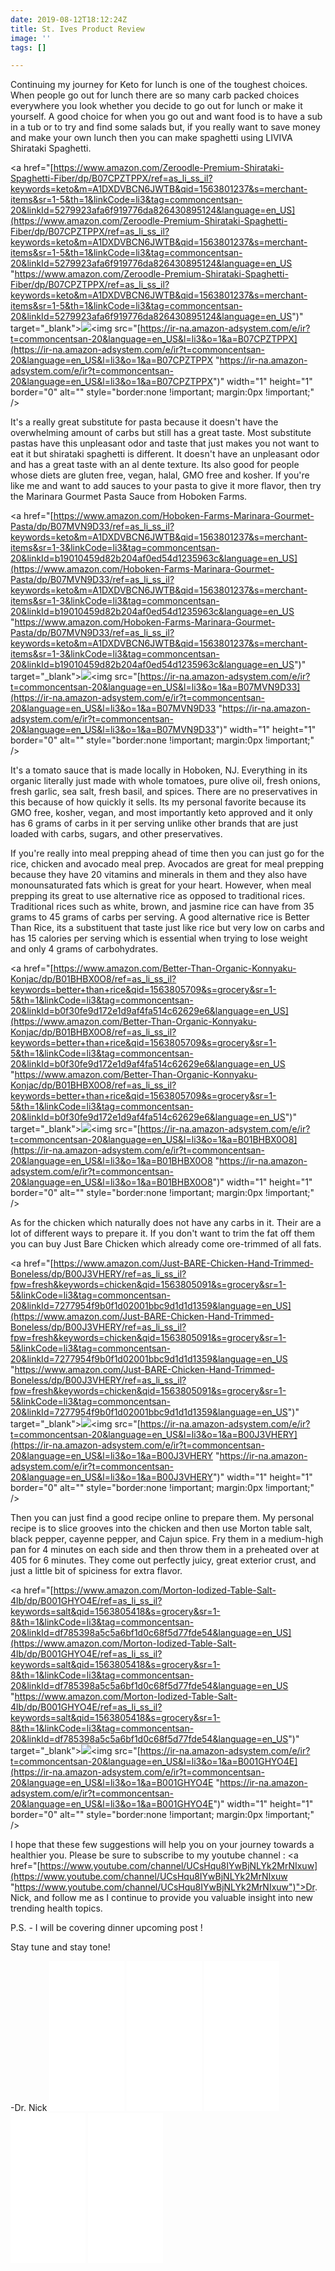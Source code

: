 ```yaml
---
date: 2019-08-12T18:12:24Z
title: St. Ives Product Review
image: ''
tags: []

---
```

Continuing my journey for Keto for lunch is one of the toughest choices. When people go out for lunch there are so many carb packed choices everywhere you look whether you decide to go out for lunch or make it yourself. A good choice for when you go out and want food is to have a sub in a tub or to try and find some salads but, if you really want to save money and make your own lunch then you can make spaghetti using LIVIVA Shirataki Spaghetti.

<a href="[https://www.amazon.com/Zeroodle-Premium-Shirataki-Spaghetti-Fiber/dp/B07CPZTPPX/ref=as_li_ss_il?keywords=keto&m=A1DXDVBCN6JWTB&qid=1563801237&s=merchant-items&sr=1-5&th=1&linkCode=li3&tag=commoncentsan-20&linkId=5279923afa6f919776da826430895124&language=en_US](https://www.amazon.com/Zeroodle-Premium-Shirataki-Spaghetti-Fiber/dp/B07CPZTPPX/ref=as_li_ss_il?keywords=keto&m=A1DXDVBCN6JWTB&qid=1563801237&s=merchant-items&sr=1-5&th=1&linkCode=li3&tag=commoncentsan-20&linkId=5279923afa6f919776da826430895124&language=en_US "https://www.amazon.com/Zeroodle-Premium-Shirataki-Spaghetti-Fiber/dp/B07CPZTPPX/ref=as_li_ss_il?keywords=keto&m=A1DXDVBCN6JWTB&qid=1563801237&s=merchant-items&sr=1-5&th=1&linkCode=li3&tag=commoncentsan-20&linkId=5279923afa6f919776da826430895124&language=en_US")" target="_blank"><img border="0" src="//ws-na.amazon-adsystem.com/widgets/q?_encoding=UTF8&ASIN=B07CPZTPPX&Format=_SL250_&ID=AsinImage&MarketPlace=US&ServiceVersion=20070822&WS=1&tag=commoncentsan-20&language=en_US" ></a><img src="[https://ir-na.amazon-adsystem.com/e/ir?t=commoncentsan-20&language=en_US&l=li3&o=1&a=B07CPZTPPX](https://ir-na.amazon-adsystem.com/e/ir?t=commoncentsan-20&language=en_US&l=li3&o=1&a=B07CPZTPPX "https://ir-na.amazon-adsystem.com/e/ir?t=commoncentsan-20&language=en_US&l=li3&o=1&a=B07CPZTPPX")" width="1" height="1" border="0" alt="" style="border:none !important; margin:0px !important;" />

It's a really great substitute for pasta because it doesn't have the overwhelming amount of carbs but still has a great taste. Most substitute pastas have this unpleasant odor and taste that just makes you not want to eat it but shirataki spaghetti is different. It doesn't have an unpleasant odor and has a great taste with an al dente texture. Its also good for people whose diets are gluten free, vegan, halal, GMO free and kosher. If you're like me and want to add sauces to your pasta to give it more flavor, then try the Marinara Gourmet Pasta Sauce from Hoboken Farms.

<a href="[https://www.amazon.com/Hoboken-Farms-Marinara-Gourmet-Pasta/dp/B07MVN9D33/ref=as_li_ss_il?keywords=keto&m=A1DXDVBCN6JWTB&qid=1563801237&s=merchant-items&sr=1-3&linkCode=li3&tag=commoncentsan-20&linkId=b19010459d82b204af0ed54d1235963c&language=en_US](https://www.amazon.com/Hoboken-Farms-Marinara-Gourmet-Pasta/dp/B07MVN9D33/ref=as_li_ss_il?keywords=keto&m=A1DXDVBCN6JWTB&qid=1563801237&s=merchant-items&sr=1-3&linkCode=li3&tag=commoncentsan-20&linkId=b19010459d82b204af0ed54d1235963c&language=en_US "https://www.amazon.com/Hoboken-Farms-Marinara-Gourmet-Pasta/dp/B07MVN9D33/ref=as_li_ss_il?keywords=keto&m=A1DXDVBCN6JWTB&qid=1563801237&s=merchant-items&sr=1-3&linkCode=li3&tag=commoncentsan-20&linkId=b19010459d82b204af0ed54d1235963c&language=en_US")" target="_blank"><img border="0" src="//ws-na.amazon-adsystem.com/widgets/q?_encoding=UTF8&ASIN=B07MVN9D33&Format=_SL250_&ID=AsinImage&MarketPlace=US&ServiceVersion=20070822&WS=1&tag=commoncentsan-20&language=en_US" ></a><img src="[https://ir-na.amazon-adsystem.com/e/ir?t=commoncentsan-20&language=en_US&l=li3&o=1&a=B07MVN9D33](https://ir-na.amazon-adsystem.com/e/ir?t=commoncentsan-20&language=en_US&l=li3&o=1&a=B07MVN9D33 "https://ir-na.amazon-adsystem.com/e/ir?t=commoncentsan-20&language=en_US&l=li3&o=1&a=B07MVN9D33")" width="1" height="1" border="0" alt="" style="border:none !important; margin:0px !important;" />

It's a tomato sauce that is made locally in Hoboken, NJ. Everything in its organic literally just made with whole tomatoes, pure olive oil, fresh onions, fresh garlic, sea salt, fresh basil, and spices. There are no preservatives in this because of how quickly it sells. Its my personal favorite because its GMO free, kosher, vegan, and most importantly keto approved and it only has 6 grams of carbs in it per serving unlike other brands that are just loaded with carbs, sugars, and other preservatives.

If you're really into meal prepping ahead of time then you can just go for the rice, chicken and avocado meal prep. Avocados are great for meal prepping because they have 20 vitamins and minerals in them and they also have monounsaturated fats which is great for your heart. However, when meal prepping its great to use alternative rice as opposed to traditional rices. Traditional rices such as white, brown, and jasmine rice can have from 35 grams to 45 grams of carbs per serving. A good alternative rice is Better Than Rice, its a substituent that taste just like rice but very low on carbs and has 15 calories per serving which is essential when trying to lose weight and only 4 grams of carbohydrates.

<a href="[https://www.amazon.com/Better-Than-Organic-Konnyaku-Konjac/dp/B01BHBX0O8/ref=as_li_ss_il?keywords=better+than+rice&qid=1563805709&s=grocery&sr=1-5&th=1&linkCode=li3&tag=commoncentsan-20&linkId=b0f30fe9d172e1d9af4fa514c62629e6&language=en_US](https://www.amazon.com/Better-Than-Organic-Konnyaku-Konjac/dp/B01BHBX0O8/ref=as_li_ss_il?keywords=better+than+rice&qid=1563805709&s=grocery&sr=1-5&th=1&linkCode=li3&tag=commoncentsan-20&linkId=b0f30fe9d172e1d9af4fa514c62629e6&language=en_US "https://www.amazon.com/Better-Than-Organic-Konnyaku-Konjac/dp/B01BHBX0O8/ref=as_li_ss_il?keywords=better+than+rice&qid=1563805709&s=grocery&sr=1-5&th=1&linkCode=li3&tag=commoncentsan-20&linkId=b0f30fe9d172e1d9af4fa514c62629e6&language=en_US")" target="_blank"><img border="0" src="//ws-na.amazon-adsystem.com/widgets/q?_encoding=UTF8&ASIN=B01BHBX0O8&Format=_SL250_&ID=AsinImage&MarketPlace=US&ServiceVersion=20070822&WS=1&tag=commoncentsan-20&language=en_US" ></a><img src="[https://ir-na.amazon-adsystem.com/e/ir?t=commoncentsan-20&language=en_US&l=li3&o=1&a=B01BHBX0O8](https://ir-na.amazon-adsystem.com/e/ir?t=commoncentsan-20&language=en_US&l=li3&o=1&a=B01BHBX0O8 "https://ir-na.amazon-adsystem.com/e/ir?t=commoncentsan-20&language=en_US&l=li3&o=1&a=B01BHBX0O8")" width="1" height="1" border="0" alt="" style="border:none !important; margin:0px !important;" />

As for the chicken which naturally does not have any carbs in it. Their are a lot of different ways to prepare it. If you don't want to trim the fat off them you can buy Just Bare Chicken which already come ore-trimmed of all fats.

<a href="[https://www.amazon.com/Just-BARE-Chicken-Hand-Trimmed-Boneless/dp/B00J3VHERY/ref=as_li_ss_il?fpw=fresh&keywords=chicken&qid=1563805091&s=grocery&sr=1-5&linkCode=li3&tag=commoncentsan-20&linkId=7277954f9b0f1d02001bbc9d1d1d1359&language=en_US](https://www.amazon.com/Just-BARE-Chicken-Hand-Trimmed-Boneless/dp/B00J3VHERY/ref=as_li_ss_il?fpw=fresh&keywords=chicken&qid=1563805091&s=grocery&sr=1-5&linkCode=li3&tag=commoncentsan-20&linkId=7277954f9b0f1d02001bbc9d1d1d1359&language=en_US "https://www.amazon.com/Just-BARE-Chicken-Hand-Trimmed-Boneless/dp/B00J3VHERY/ref=as_li_ss_il?fpw=fresh&keywords=chicken&qid=1563805091&s=grocery&sr=1-5&linkCode=li3&tag=commoncentsan-20&linkId=7277954f9b0f1d02001bbc9d1d1d1359&language=en_US")" target="_blank"><img border="0" src="//ws-na.amazon-adsystem.com/widgets/q?_encoding=UTF8&ASIN=B00J3VHERY&Format=_SL250_&ID=AsinImage&MarketPlace=US&ServiceVersion=20070822&WS=1&tag=commoncentsan-20&language=en_US" ></a><img src="[https://ir-na.amazon-adsystem.com/e/ir?t=commoncentsan-20&language=en_US&l=li3&o=1&a=B00J3VHERY](https://ir-na.amazon-adsystem.com/e/ir?t=commoncentsan-20&language=en_US&l=li3&o=1&a=B00J3VHERY "https://ir-na.amazon-adsystem.com/e/ir?t=commoncentsan-20&language=en_US&l=li3&o=1&a=B00J3VHERY")" width="1" height="1" border="0" alt="" style="border:none !important; margin:0px !important;" />

Then you can just find a good recipe online to prepare them. My personal recipe is to slice grooves into the chicken and then use Morton table salt, black pepper, cayenne pepper, and Cajun spice. Fry them in a medium-high pan for 4 minutes on each side and then throw them in a preheated over at 405 for 6 minutes. They come out perfectly juicy, great exterior crust, and just a little bit of spiciness for extra flavor.

<a href="[https://www.amazon.com/Morton-Iodized-Table-Salt-4lb/dp/B001GHYO4E/ref=as_li_ss_il?keywords=salt&qid=1563805418&s=grocery&sr=1-8&th=1&linkCode=li3&tag=commoncentsan-20&linkId=df785398a5c5a6bf1d0c68f5d77fde54&language=en_US](https://www.amazon.com/Morton-Iodized-Table-Salt-4lb/dp/B001GHYO4E/ref=as_li_ss_il?keywords=salt&qid=1563805418&s=grocery&sr=1-8&th=1&linkCode=li3&tag=commoncentsan-20&linkId=df785398a5c5a6bf1d0c68f5d77fde54&language=en_US "https://www.amazon.com/Morton-Iodized-Table-Salt-4lb/dp/B001GHYO4E/ref=as_li_ss_il?keywords=salt&qid=1563805418&s=grocery&sr=1-8&th=1&linkCode=li3&tag=commoncentsan-20&linkId=df785398a5c5a6bf1d0c68f5d77fde54&language=en_US")" target="_blank"><img border="0" src="//ws-na.amazon-adsystem.com/widgets/q?_encoding=UTF8&ASIN=B001GHYO4E&Format=_SL250_&ID=AsinImage&MarketPlace=US&ServiceVersion=20070822&WS=1&tag=commoncentsan-20&language=en_US" ></a><img src="[https://ir-na.amazon-adsystem.com/e/ir?t=commoncentsan-20&language=en_US&l=li3&o=1&a=B001GHYO4E](https://ir-na.amazon-adsystem.com/e/ir?t=commoncentsan-20&language=en_US&l=li3&o=1&a=B001GHYO4E "https://ir-na.amazon-adsystem.com/e/ir?t=commoncentsan-20&language=en_US&l=li3&o=1&a=B001GHYO4E")" width="1" height="1" border="0" alt="" style="border:none !important; margin:0px !important;" />

I hope that these few suggestions will help you on your journey towards a healthier you. Please be sure to subscribe to my youtube channel : <a href="[https://www.youtube.com/channel/UCsHqu8IYwBjNLYk2MrNIxuw](https://www.youtube.com/channel/UCsHqu8IYwBjNLYk2MrNIxuw "https://www.youtube.com/channel/UCsHqu8IYwBjNLYk2MrNIxuw")">Dr. Nick</a>, and follow me as I continue to provide you valuable insight into new trending health topics.

P.S.  - I will be covering dinner upcoming post !

Stay tune and stay tone!

\-Dr. Nick <iframe style="width:120px;height:240px;" marginwidth="0" marginheight="0" scrolling="no" frameborder="0" src="//ws-na.amazon-adsystem.com/widgets/q?ServiceVersion=20070822&OneJS=1&Operation=GetAdHtml&MarketPlace=US&source=ss&ref=as_ss_li_til&ad_type=product_link&tracking_id=commoncentsan-20&language=en_US&marketplace=amazon&region=US&placement=B07CPZTPPX&asins=B07CPZTPPX&linkId=34f6084aeebb06b635c5607d4fb84e15&show_border=true&link_opens_in_new_window=true"></iframe> <iframe style="width:120px;height:240px;" marginwidth="0" marginheight="0" scrolling="no" frameborder="0" src="//ws-na.amazon-adsystem.com/widgets/q?ServiceVersion=20070822&OneJS=1&Operation=GetAdHtml&MarketPlace=US&source=ss&ref=as_ss_li_til&ad_type=product_link&tracking_id=commoncentsan-20&language=en_US&marketplace=amazon&region=US&placement=B07MVN9D33&asins=B07MVN9D33&linkId=79a83cb2672c35768ab780916c82a5a6&show_border=true&link_opens_in_new_window=true"></iframe> <iframe style="width:120px;height:240px;" marginwidth="0" marginheight="0" scrolling="no" frameborder="0" src="//ws-na.amazon-adsystem.com/widgets/q?ServiceVersion=20070822&OneJS=1&Operation=GetAdHtml&MarketPlace=US&source=ss&ref=as_ss_li_til&ad_type=product_link&tracking_id=commoncentsan-20&language=en_US&marketplace=amazon&region=US&placement=B01BHBX0O8&asins=B01BHBX0O8&linkId=00fde6764f660b4363dfde2e89fe957f&show_border=true&link_opens_in_new_window=true"></iframe> <iframe style="width:120px;height:240px;" marginwidth="0" marginheight="0" scrolling="no" frameborder="0" src="//ws-na.amazon-adsystem.com/widgets/q?ServiceVersion=20070822&OneJS=1&Operation=GetAdHtml&MarketPlace=US&source=ss&ref=as_ss_li_til&ad_type=product_link&tracking_id=commoncentsan-20&language=en_US&marketplace=amazon&region=US&placement=B00J3VHERY&asins=B00J3VHERY&linkId=70931831e62af9033cbfd9469afe994a&show_border=true&link_opens_in_new_window=true"></iframe> <iframe style="width:120px;height:240px;" marginwidth="0" marginheight="0" scrolling="no" frameborder="0" src="//ws-na.amazon-adsystem.com/widgets/q?ServiceVersion=20070822&OneJS=1&Operation=GetAdHtml&MarketPlace=US&source=ss&ref=as_ss_li_til&ad_type=product_link&tracking_id=commoncentsan-20&language=en_US&marketplace=amazon&region=US&placement=B001GHYO4E&asins=B001GHYO4E&linkId=dc9832c8691d1486da79a8ec75ebb434&show_border=true&link_opens_in_new_window=true"></iframe>
